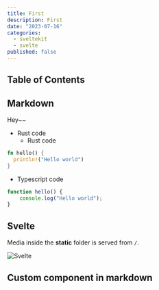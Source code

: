 ```yaml
---
title: First
description: First
date: "2023-07-16"
categories:
  - sveltekit
  - svelte
published: false
---
```


<script>
  import Counter from './counter.svelte'
</script>

## Table of Contents

## Markdown

Hey~~

* Rust code
  - Rust code

```rust
fn hello() {
  println!("Hello world")
}
```

* Typescript code

```ts
function hello() {
	console.log("Hello world");
}
```

## Svelte

Media inside the **static** folder is served from `/`.

![Svelte](favicon.png)

## Custom component in markdown

<Counter />


